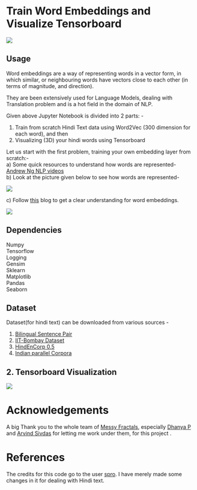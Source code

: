 # Train Word Embeddings and Visualize Tensorboard

![](https://s3-ap-south-1.amazonaws.com/av-blog-media/wp-content/uploads/2017/06/06062705/Word-Vectors.png)

## Usage
Word embeddings are a way of representing words in a vector form, in which similar, or neighbouring words have vectors close to each other (in terms of magnitude, and direction). <br/>

They are been extensively used for Language Models, dealing with Translation problem and is a hot field in the domain of NLP. <br/>

Given above Jupyter Notebook is divided into 2 parts: -<br/>
1. Train from scratch Hindi Text data using Word2Vec (300 dimension for each word), and then <br/>
2. Visualizing (3D) your hindi words using Tensorboard<br/>

Let us start with the first problem, training your own embedding layer from scratch:- <br/>
a) Some quick resources to understand how words are represented- [Andrew Ng NLP videos](https://www.youtube.com/watch?v=YgpI2aROLlo&list=PLZnyIsit9AM7HBPn6m06ddzw_N9zGk--2)<br/>
b) Look at the picture given below to see how words are represented- <br/>

![](https://cdn-images-1.medium.com/max/1600/1*mLrheV1nGz7XemDAVRcZ4A.png)

c) Follow [this](https://medium.com/data-science-group-iitr/word-embedding-2d05d270b285) blog to get a clear understanding for word embeddings. <br/>

![](https://cdn-images-1.medium.com/max/1600/1*YAGrtIpuRyA87iQHIwuPVA.jpeg)

## Dependencies
Numpy <br/>
Tensorflow<br/>
Logging<br/>
Gensim<br/>
Sklearn<br/>
Matplotlib<br/>
Pandas<br/>
Seaborn<br/>

## Dataset
Dataset(for hindi text) can be downloaded from various sources - <br/>
1. [Bilingual Sentence Pair](http://www.manythings.org/anki/)
2. [IIT-Bombay Dataset](http://www.cfilt.iitb.ac.in/iitb_parallel/iitb_corpus_download/)<br/>
3. [HindEnCorp 0.5](https://lindat.mff.cuni.cz/repository/xmlui/handle/11858/00-097C-0000-0023-625F-0)<br/>
4. [Indian parallel Corpora](https://github.com/joshua-decoder/indian-parallel-corpora)<br/>

## 2. Tensorboard Visualization 

![](https://cdn-images-1.medium.com/max/1600/1*_80rvfEBcGWDxNJE0rFJHA.gif)<br/>

# Acknowledgements
A big Thank you to the whole team of [Messy Fractals](https://messyfractals.wordpress.com/), especially [Dhanya P](https://www.linkedin.com/in/dhanyap/?originalSubdomain=in) and [Arvind Sivdas](https://www.linkedin.com/in/arvindsivdas/?originalSubdomain=in) for letting me work under them, for this project . <br/>

# References
The credits for this code go to the user [spro](https://github.com/spro/practical-pytorch/blob/master/seq2seq-translation/seq2seq-translation.ipynb). I have merely made some changes in it for dealing with Hindi text.
